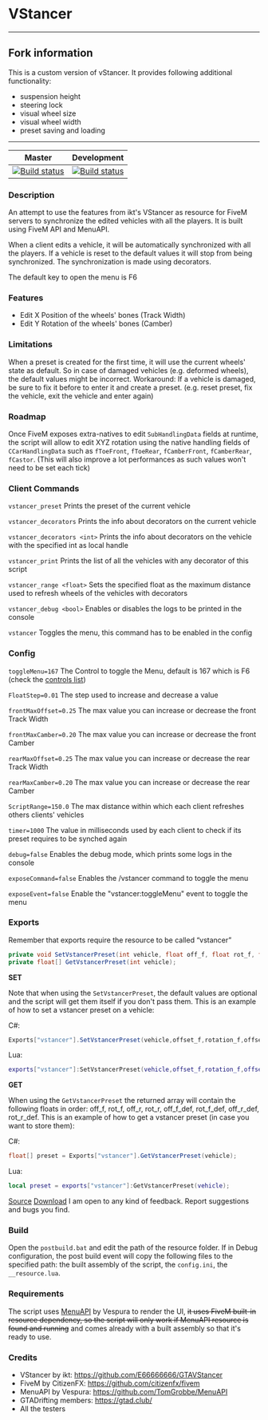 # VStancer
---
## Fork information
This is a custom version of vStancer. It provides following additional functionality:
* suspension height
* steering lock
* visual wheel size
* visual wheel width
* preset saving and loading
---
|Master|Development|
|:-:|:-:|
|[![Build status](https://ci.appveyor.com/api/projects/status/qialhqew9j0i9528/branch/master?svg=true)](https://ci.appveyor.com/project/carmineos/fivem-vstancer/branch/master) |[![Build status](https://ci.appveyor.com/api/projects/status/qialhqew9j0i9528/branch/development?svg=true)](https://ci.appveyor.com/project/carmineos/fivem-vstancer/branch/development)|

### Description
An attempt to use the features from ikt's VStancer as resource for FiveM servers to synchronize the edited vehicles with all the players. It is built using FiveM API and MenuAPI.

When a client edits a vehicle, it will be automatically synchronized with all the players.
If a vehicle is reset to the default values it will stop from being synchronized.
The synchronization is made using decorators.

The default key to open the menu is F6

### Features
* Edit X Position of the wheels' bones (Track Width)
* Edit Y Rotation of the wheels' bones (Camber)

### Limitations
When a preset is created for the first time, it will use the current wheels' state as default. So in case of damaged vehicles (e.g. deformed wheels), the default values might be incorrect. 
Workaround: If a vehicle is damaged, be sure to fix it before to enter it and create a preset. (e.g. reset preset, fix the vehicle, exit the vehicle and enter again) 

### Roadmap
Once FiveM exposes extra-natives to edit `SubHandlingData` fields at runtime, the script will allow to edit XYZ rotation using the native handling fields of `CCarHandlingData` such as `fToeFront`, `fToeRear`, `fCamberFront`, `fCamberRear`, `fCastor`. (This will also improve a lot performances as such values won't need to be set each tick)

### Client Commands
`vstancer_preset`
Prints the preset of the current vehicle

`vstancer_decorators`
Prints the info about decorators on the current vehicle

`vstancer_decorators <int>` 
Prints the info about decorators on the vehicle with the specified int as local handle

`vstancer_print`
Prints the list of all the vehicles with any decorator of this script

`vstancer_range <float>`
Sets the specified float as the maximum distance used to refresh wheels of the vehicles with decorators

`vstancer_debug <bool>`
Enables or disables the logs to be printed in the console

`vstancer`
Toggles the menu, this command has to be enabled in the config

### Config
`toggleMenu=167`
The Control to toggle the Menu, default is 167 which is F6 (check the [controls list](https://docs.fivem.net/game-references/controls/))

`FloatStep=0.01`
The step used to increase and decrease a value

`frontMaxOffset=0.25`
The max value you can increase or decrease the front Track Width

`frontMaxCamber=0.20`
The max value you can increase or decrease the front Camber

`rearMaxOffset=0.25`
The max value you can increase or decrease the rear Track Width

`rearMaxCamber=0.20`
The max value you can increase or decrease the rear Camber

`ScriptRange=150.0`
The max distance within which each client refreshes others clients' vehicles

`timer=1000`
The value in milliseconds used by each client to check if its preset requires to be synched again

`debug=false`
Enables the debug mode, which prints some logs in the console

`exposeCommand=false`
Enables the /vstancer command to toggle the menu

`exposeEvent=false`
Enable the "vstancer:toggleMenu" event to toggle the menu

### Exports

Remember that exports require the resource to be called “vstancer”

```csharp
private void SetVstancerPreset(int vehicle, float off_f, float rot_f, float off_r, float rot_r, object defaultFrontOffset = null, object defaultFrontRotation = null, object defaultRearOffset = null, object defaultRearRotation = null);
private float[] GetVstancerPreset(int vehicle);
```

**SET**

Note that when using the `SetVstancerPreset`, the default values are optional and the script will get them itself if you don't pass them.
This is an example of how to set a vstancer preset on a vehicle:

C#:
```csharp
Exports["vstancer"].SetVstancerPreset(vehicle,offset_f,rotation_f,offset_r,rotation_r);
```
Lua:
```lua
exports["vstancer"]:SetVstancerPreset(vehicle,offset_f,rotation_f,offset_r,rotation_r)
```

**GET**

When using the `GetVstancerPreset` the returned array will contain the following floats in order: off_f, rot_f, off_r, rot_r, off_f_def, rot_f_def, off_r_def, rot_r_def.
This is an example of how to get a vstancer preset (in case you want to store them):

C#:
```csharp
float[] preset = Exports["vstancer"].GetVstancerPreset(vehicle);
```
Lua:
```lua
local preset = exports["vstancer"]:GetVstancerPreset(vehicle);
```

[Source](https://github.com/carmineos/fivem-vstancer)
[Download](https://github.com/carmineos/fivem-vstancer/releases)
I am open to any kind of feedback. Report suggestions and bugs you find.

### Build
Open the `postbuild.bat` and edit the path of the resource folder. If in Debug configuration, the post build event will copy the following files to the specified path: the built assembly of the script, the `config.ini`, the `__resource.lua`.

### Requirements
The script uses [MenuAPI](https://github.com/TomGrobbe/MenuAPI) by Vespura to render the UI, ~~it uses FiveM built-in resource dependency, so the script will only work if MenuAPI resource is found and running~~ and comes already with a built assembly so that it's ready to use.


### Credits
* VStancer by ikt: https://github.com/E66666666/GTAVStancer
* FiveM by CitizenFX: https://github.com/citizenfx/fivem
* MenuAPI by Vespura: https://github.com/TomGrobbe/MenuAPI
* GTADrifting members: https://gtad.club/
* All the testers

